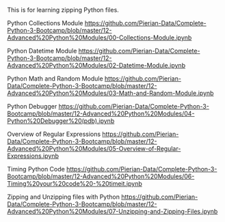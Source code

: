 This is for learning zipping Python files.

Python Collections Module
https://github.com/Pierian-Data/Complete-Python-3-Bootcamp/blob/master/12-Advanced%20Python%20Modules/00-Collections-Module.ipynb

Python Datetime Module
https://github.com/Pierian-Data/Complete-Python-3-Bootcamp/blob/master/12-Advanced%20Python%20Modules/02-Datetime-Module.ipynb

Python Math and Random Module
https://github.com/Pierian-Data/Complete-Python-3-Bootcamp/blob/master/12-Advanced%20Python%20Modules/03-Math-and-Random-Module.ipynb

Python Debugger
https://github.com/Pierian-Data/Complete-Python-3-Bootcamp/blob/master/12-Advanced%20Python%20Modules/04-Python%20Debugger%20(pdb).ipynb

Overview of Regular Expressions
https://github.com/Pierian-Data/Complete-Python-3-Bootcamp/blob/master/12-Advanced%20Python%20Modules/05-Overview-of-Regular-Expressions.ipynb

Timing Python Code
https://github.com/Pierian-Data/Complete-Python-3-Bootcamp/blob/master/12-Advanced%20Python%20Modules/06-Timing%20your%20code%20-%20timeit.ipynb

Zipping and Unzipping files with Python
https://github.com/Pierian-Data/Complete-Python-3-Bootcamp/blob/master/12-Advanced%20Python%20Modules/07-Unzipping-and-Zipping-Files.ipynb